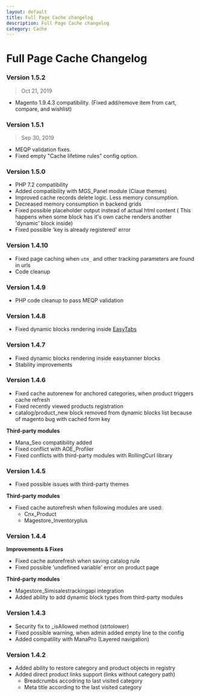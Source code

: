 ```yaml
---
layout: default
title: Full Page Cache changelog
description: Full Page Cache changelog
category: Cache
---
```


# Full Page Cache Changelog

### Version 1.5.2

> Oct 21, 2019

 -  Magento 1.9.4.3 compatibility. (Fixed add/remove item from cart, compare, and wishlist)

### Version 1.5.1

> Sep 30, 2019

 -  MEQP validation fixes.
 -  Fixed empty "Cache lifetime rules" config option.

### Version 1.5.0

 -  PHP 7.2 compatibility
 -  Added compatibility with MGS_Panel module (Claue themes)
 -  Improved cache records delete logic. Less memory consumption.
 -  Decreased memory consumption in backend grids
 -  Fixed possible placeholder output instead of actual html content (
    This happens when some block has it's own cache renders another 'dynamic'
    block inside)
 -  Fixed possible 'key is already registered' error

### Version 1.4.10

 -  Fixed page caching when `utm_` and other tracking parameters are found in
    urls
 -  Code cleanup

### Version 1.4.9

 -  PHP code cleanup to pass MEQP validation

### Version 1.4.8

 -  Fixed dynamic blocks rendering inside [EasyTabs](/m1/extensions/easytabs/)

### Version 1.4.7

 -  Fixed dynamic blocks rendering inside easybanner blocks
 -  Stability improvements

### Version 1.4.6

 -  Fixed cache autorenew for anchored categories, when product triggers cache refresh
 -  Fixed recently viewed products registration
 -  catalog/product_new block removed from dynamic blocks list because of magento
    bug with cached form key

 **Third-party modules**

 -  Mana_Seo compatibility added
 -  Fixed conflict with AOE_Profiler
 -  Fixed conflicts with third-party modules with RollingCurl library

### Version 1.4.5

 -  Fixed possible issues with third-party themes

**Third-party modules**

 -  Fixed cache autorefresh when following modules are used:
    - Cnx_Product
    - Magestore_Inventoryplus

### Version 1.4.4

**Improvements & Fixes**

 -  Fixed cache autorefresh when saving catalog rule
 -  Fixed possible 'undefined variable' error on product page

**Third-party modules**

 -  Magestore_Simisalestrackingapi integration
 -  Added ability to add dynamic block types from third-party modules

### Version 1.4.3

 -  Security fix to _isAllowed method (strtolower)
 -  Fixed possible warning, when admin added empty line to the config
 -  Added compatility with ManaPro (Layered navigation)

### Version 1.4.2

 -  Added ability to restore category and product objects in registry
 -  Added direct product links support (links without category path)
    - Breadcrumbs accodring to last visited category
    - Meta title according to the last visited category
